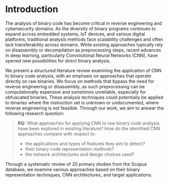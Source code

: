 # Introduction

The analysis of binary code has become critical in reverse engineering and cybersecurity domains. As the diversity of binary programs continues to expand across embedded systems, IoT devices, and various digital platforms, traditional analysis methods face scalability challenges and often lack transferability across domains. While existing approaches typically rely on disassembly or decompilation as preprocessing steps, recent advances in deep learning, particularly Convolutional Neural Networks (CNN), have opened new possibilities for direct binary analysis.

We present a structured literature review examining the application of CNN to binary code analysis, with an emphasis on approaches that operate directly on raw binaries. We focus on methods that bypass the need for reverse engineering or disassembly, as such preprocessing can be computationally expensive and sometimes unreliable, especially for obfuscated binaries. These analysis techniques could potentially be applied to binaries where the instruction set is unknown or undocumented, where reverse engineering is not feasible. Through our work, we aim to answer the following research question:

> **RQ:** What approaches for applying CNN to raw binary code analysis have been explored in existing literature? How do the identified CNN approaches compare with respect to:
>
> - the applications and types of features they aim to detect?
> - their binary code representation methods?
> - the network architectures and design choices used?

Through a systematic review of 20 primary studies from the Scopus database, we examine various approaches based on their binary representation techniques, CNN architectures, and target applications.
